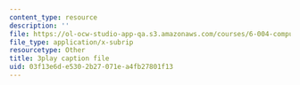 ```yaml
---
content_type: resource
description: ''
file: https://ol-ocw-studio-app-qa.s3.amazonaws.com/courses/6-004-computation-structures-spring-2017/03f13e6de5302b27071ea4fb27801f13_cTU43KgGLFw.srt
file_type: application/x-subrip
resourcetype: Other
title: 3play caption file
uid: 03f13e6d-e530-2b27-071e-a4fb27801f13
---
```

